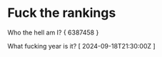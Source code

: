# Fuck the rankings

Who the hell am I?
{ 6387458 }

What fucking year is it?
[ 2024-09-18T21:30:00Z ]

